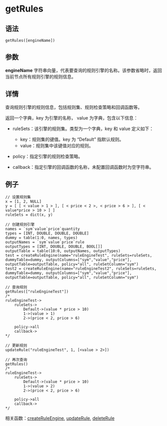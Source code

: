 # getRules

## 语法

`getRules([engineName])`

## 参数

**engineName** 字符串向量，代表要查询的规则引擎的名称。该参数省略时，返回当前节点所有规则引擎的规则信息。

## 详情

查询规则引擎的规则信息，包括规则集、规则检查策略和回调函数等。

返回一个字典，key 为引擎的名称， value 为字典，包含以下信息：

* ruleSets：该引擎的规则集。类型为一个字典，key 和 value 定义如下：

  + key：规则集的键值。key 为 “Default” 指默认规则。
  + value：规则集中该键值对应的规则。
* policy：指定引擎的规则检查策略。
* callback：指定引擎的回调函数的名称，未配置回调函数时为空字符串。

## 例子

```
// 设置规则集
x = [1, 2, NULL]
y = [ [ < value > 1 > ], [ < price < 2 >, < price > 6 > ], [ < value*price > 10 > ] ]
ruleSets = dict(x, y)

// 创建规则引擎
names = `sym`value`price`quantity
types = [INT, DOUBLE, DOUBLE, DOUBLE]
dummy = table(1:0, names, types)
outputNames = `sym`value`price`rule
outputTypes = [INT, DOUBLE, DOUBLE, BOOL[]]
outputTable = table(10:0, outputNames, outputTypes)
test = createRuleEngine(name="ruleEngineTest", ruleSets=ruleSets, dummyTable=dummy, outputColumns=["sym","value","price"], outputTable=outputTable, policy="all", ruleSetColumn="sym")
test2 = createRuleEngine(name="ruleEngineTest2", ruleSets=ruleSets, dummyTable=dummy, outputColumns=["sym","value","price"], outputTable=outputTable, policy="all", ruleSetColumn="sym")

// 查询规则
getRules(["ruleEngineTest"])
/*
ruleEngineTest->
    ruleSets->
        Default->(value * price > 10)
        1->(value > 1)
        2->(price < 2, price > 6)

    policy->all
    callback->
*/

// 更新规则
updateRule("ruleEngineTest", 1, [<value > 2>])

// 再次查询
getRules()
/*
ruleEngineTest->
    ruleSets->
        Default->(value * price > 10)
        1->(value > 2)
        2->(price < 2, price > 6)

    policy->all
    callback->
*/
```

相关函数：[createRuleEngine](../c/createRuleEngine.html), [updateRule](../u/updateRule.html), [deleteRule](../d/deleteRule.html)

